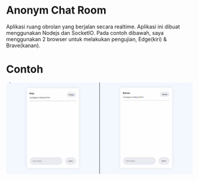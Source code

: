 # Anonym Chat Room
Aplikasi ruang obrolan yang berjalan secara realtime. Aplikasi ini dibuat menggunakan Nodejs dan SocketIO. Pada contoh dibawah, saya menggunakan 2 browser untuk melakukan pengujian, Edge(kiri) & Brave(kanan).

# Contoh
![example](images/chatroom.gif)
